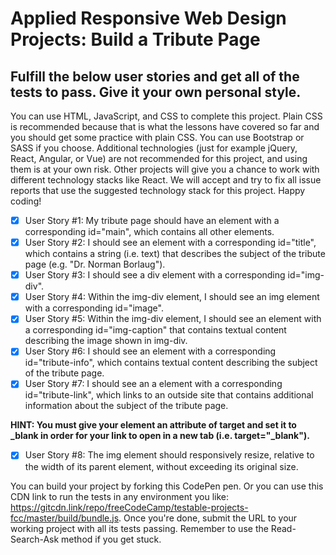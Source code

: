 # Applied Responsive Web Design Projects: Build a Tribute Page
## Fulfill the below user stories and get all of the tests to pass. Give it your own personal style.
You can use HTML, JavaScript, and CSS to complete this project. Plain CSS is recommended because that is what the lessons have covered so far and you should get some practice with plain CSS. You can use Bootstrap or SASS if you choose. Additional technologies (just for example jQuery, React, Angular, or Vue) are not recommended for this project, and using them is at your own risk. Other projects will give you a chance to work with different technology stacks like React. We will accept and try to fix all issue reports that use the suggested technology stack for this project. Happy coding!

- [x] User Story #1: My tribute page should have an element with a corresponding id="main", which contains all other elements.
- [x] User Story #2: I should see an element with a corresponding id="title", which contains a string (i.e. text) that describes the subject of the tribute page (e.g. "Dr. Norman Borlaug").
- [x] User Story #3: I should see a div element with a corresponding id="img-div".
- [x] User Story #4: Within the img-div element, I should see an img element with a corresponding id="image".
- [x] User Story #5: Within the img-div element, I should see an element with a corresponding id="img-caption" that contains textual content describing the image shown in img-div.
- [x] User Story #6: I should see an element with a corresponding id="tribute-info", which contains textual content describing the subject of the tribute page.
- [x] User Story #7: I should see an a element with a corresponding id="tribute-link", which links to an outside site that contains additional information about the subject of the tribute page. 

**HINT: You must give your element an attribute of target and set it to _blank in order for your link to open in a new tab (i.e. target="_blank").**
- [x] User Story #8: The img element should responsively resize, relative to the width of its parent element, without exceeding its original size.

You can build your project by forking this CodePen pen. Or you can use this CDN link to run the tests in any environment you like: https://gitcdn.link/repo/freeCodeCamp/testable-projects-fcc/master/build/bundle.js.
Once you're done, submit the URL to your working project with all its tests passing.
Remember to use the Read-Search-Ask method if you get stuck.